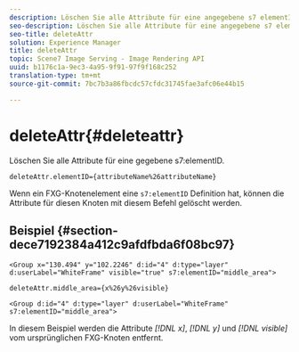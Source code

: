 ```yaml
---
description: Löschen Sie alle Attribute für eine angegebene s7 elementID.
seo-description: Löschen Sie alle Attribute für eine angegebene s7 elementID.
seo-title: deleteAttr
solution: Experience Manager
title: deleteAttr
topic: Scene7 Image Serving - Image Rendering API
uuid: b1176c1a-9ec3-4a95-9f91-97f9f168c252
translation-type: tm+mt
source-git-commit: 7bc7b3a86fbcdc57cfdc31745fae3afc06e44b15

---
```



# deleteAttr{#deleteattr}

Löschen Sie alle Attribute für eine gegebene s7:elementID.

`deleteAttr.elementID={attributeName%26attributeName}`

Wenn ein FXG-Knotenelement eine `s7:elementID` Definition hat, können die Attribute für diesen Knoten mit diesem Befehl gelöscht werden.

## Beispiel {#section-dece7192384a412c9afdfbda6f08bc97}

`<Group x="130.494" y="102.2246" d:id="4" d:type="layer" d:userLabel="WhiteFrame" visible="true" s7:elementID="middle_area">`

`deleteAttr.middle_area={x%26y%26visible}`

`<Group d:id="4" d:type="layer" d:userLabel="WhiteFrame" s7:elementID="middle_area">`

In diesem Beispiel werden die Attribute *[!DNL x]*, *[!DNL y]* und *[!DNL visible]* vom ursprünglichen FXG-Knoten entfernt.
